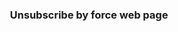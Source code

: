 <!-- START -->
<p align="center">
  <a href="#">
  </a>
</p>

<h3 align="center">
  Unsubscribe by force web page
</h3>

<p align="center">
  <a href="#">
  </a>
</p>
<!-- END -->
